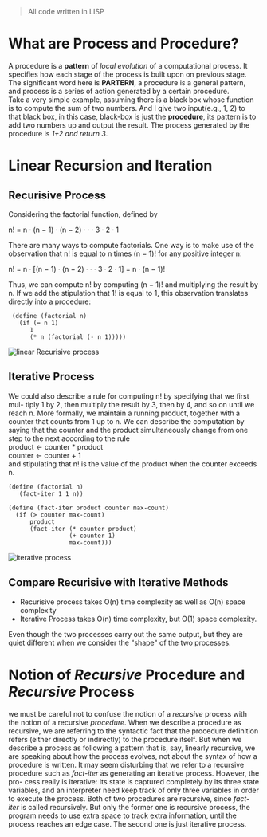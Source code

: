 <!-- ---
layout:     post
title:      Procedure vs. Process in Computer System Perspective
subtitle:   sicp notes
date:       2019-12-10
author:     Sudo
header-img: img/post-bg-car.jpg
catalog:    true
tags:
    - LISP
    - sicp
--- -->

> All code written in LISP

# What are Process and Procedure?  

A procedure is a **pattern** of *local evolution* of a computational process. It specifies how each stage of the process is built upon on previous stage. The significant word here is **PARTERN**, a procedure is a general pattern, and process is a series of action generated by a certain procedure.   
Take a very simple example, assuming there is a black box whose function is to compute the sum of two numbers. And I give two input(e.g., 1, 2) to that black box, in this case, black-box is just the **procedure**, its pattern is to add two numbers up and output the result. The process generated by the procedure is *1+2 and return 3*.


# Linear Recursion and Iteration

## Recurisive Process

Considering the factorial function, defined by  

n! = n · (n − 1) · (n − 2) · · · 3 · 2 · 1  

There are many ways to compute factorials. One way is to make use of the observation that n! is equal to n times (n − 1)! for any positive integer n:  

n! = n · [(n − 1) · (n − 2) · · · 3 · 2 · 1] = n · (n − 1)!

Thus, we can compute n! by computing (n − 1)! and multiplying the result by n. If we add the stipulation that 1! is equal to 1, this observation translates directly into a procedure:  

```LISP
 (define (factorial n)
   (if (= n 1)
      1
      (* n (factorial (- n 1)))))
```

![linear Recurisive process](https://tva1.sinaimg.cn/large/006tNbRwgy1ga7o1q6nc8j313k0p0aeg.jpg)  



## Iterative Process
We could also describe a rule for computing n! by specifying that we first mul- tiply 1 by 2, then multiply the result by 3, then by 4, and so on until we reach n. More formally, we maintain a running product, together with a counter that counts from 1 up to n. We can describe the computation by saying that the counter and the product simultaneously change from one step to the next according to the rule  
product ← counter * product  
counter ← counter + 1  
and stipulating that n! is the value of the product when the counter exceeds n.

```LISP
(define (factorial n)
   (fact-iter 1 1 n))

(define (fact-iter product counter max-count)
  (if (> counter max-count)
      product
      (fact-iter (* counter product)
                 (+ counter 1)
                 max-count)))
```

![iterative process](https://tva1.sinaimg.cn/large/006tNbRwgy1ga7o6ordlkj30yq0jg41b.jpg)  


## Compare Recurisive with Iterative Methods

- Recurisive process takes O(n) time complexity as well as O(n) space complexity
- Iterative Process takes O(n) time complexity, but O(1) space complexity.

Even though the two processes carry out the same output, but they are quiet different when we consider the "shape" of the two processes.

# Notion of *Recursive* Procedure and *Recursive* Process  

we must be careful not to confuse the notion of a *recursive* process with the notion of a recursive *procedure*. When we describe a procedure as recursive, we are referring to the syntactic fact that the procedure definition refers (either directly or indirectly) to the procedure itself. But when we describe a process as following a pattern that is, say, linearly recursive, we are speaking about how the process evolves, not about the syntax of how a procedure is written. It may seem disturbing that we refer to a recursive procedure such as *fact-iter* as generating an iterative process. However, the pro- cess really is iterative: Its state is captured completely by its three state variables, and an interpreter need keep track of only three variables in order to execute the process. Both of two procedures are recursive, since *fact-iter* is called recursively. But only the former one is recursive process, the program needs to use extra space to track extra information, until the process reaches an edge case. The second one is just iterative process.  
